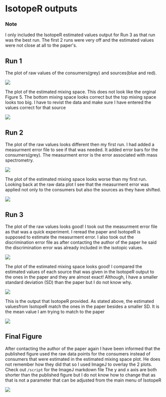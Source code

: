 # IsotopeR outputs

### Note
I only included the IsotopeR estimated values output for Run 3 as that run was the best run. The first 2 runs were very off and the estimated values were not close at all to the paper's. 

## Run 1

The plot of raw values of the consumers(grey) and sources(blue and red). 

![]( https://github.com/Intro-Sci-Comp-UIowa/biol-4386-project-cdonne/blob/master/output/Images/observations%202.jpeg)



The plot of the estimated mixing space. This does not look like the orginal Figure 5. The bottom mixing space looks correct but the top mixing space looks too big. I have to revist the data and make sure I have entered the values correct for that source

![](https://github.com/Intro-Sci-Comp-UIowa/biol-4386-project-cdonne/blob/master/output/Images/mixing%20space%202.jpeg) 

## Run 2

The plot of the raw values looks different then my first run. I had added a measurment error file to see if that was needed. It added error bars for the consumers(grey). The measurment error is the error associated with mass spectrometry. 
 
![](https://github.com/Intro-Sci-Comp-UIowa/biol-4386-project-cdonne/blob/master/output/Images/observations%203.jpeg)

The plot of the estimated mixing space looks worse than my first run. Looking back at the raw data plot I see that the measurment error was applied not only to the consumers but also the sources as they have shifted. 

![](https://github.com/Intro-Sci-Comp-UIowa/biol-4386-project-cdonne/blob/master/output/Images/mixing%20space%203.jpeg)

## Run 3

The plot of the raw values looks good! I took out the measurment error file as that was a quick experiment. I reread the paper and IsotopeR is supposed to estimate the measurment error. I also took out the discrimination error file as after contacting the author of the paper he said the discrimination error was already included in the isotopic values.
 
![](https://github.com/Intro-Sci-Comp-UIowa/biol-4386-project-cdonne/blob/master/output/Images/observations%204.png)

The plot of the estimated mixing space looks good! I compared the estimated  values of each source that was given in the IsotopeR output to the ones in the paper and they are almost exact! Although, I have a smaller standard deviation (SD) than the paper but I do not know why.
 
![](https://github.com/Intro-Sci-Comp-UIowa/biol-4386-project-cdonne/blob/master/output/Images/mixing%20space%204.png)

This is the output that IsotopeR provided. As stated above, the estimated valuesfrom IsotopeR match the ones in the paper besides a smaller SD. It is the mean value I am trying to match to the paper

![](https://github.com/Intro-Sci-Comp-UIowa/biol-4386-project-cdonne/blob/master/output/Images/IsotopeR%20output.jpg)


## Final Figure 

After contacting the author of the paper again I have been informed that the published figure used the raw data points for the consumers instead of consumers that were estimated in the estimated mixing space plot. He does not remember how they did that so I used ImageJ to overlay the 2 plots. 
Check out `/script` for the ImageJ markdown file
The y and x axis are both shorter than the published figure but I do not know how to change that as that is not a parameter that can be adjusted from the main menu of IsotopeR

![](https://github.com/Intro-Sci-Comp-UIowa/biol-4386-project-cdonne/blob/master/output/Images/final%20figure.png)
